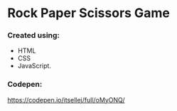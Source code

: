 # Rock Paper Scissors Game


### Created using: ###
- HTML
- CSS
- JavaScript.

### Codepen: ###
https://codepen.io/itsellej/full/oMyONQ/
